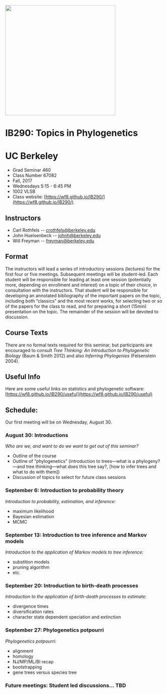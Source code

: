 <img src="http://willfreyman.org/assets/img/onag_big1.jpg" width="350" />

# IB290: Topics in Phylogenetics
# UC Berkeley

* Grad Seminar 460
* Class Number 67082
* Fall, 2017
* Wednesdays 5:15 - 6:45 PM
* 1002 VLSB
* Class website: [https://wf8.github.io/IB290/](https://wf8.github.io/IB290/)

## Instructors

* Carl Rothfels -- crothfels@berkeley.edu
* John Huelsenbeck -- johnh@berkeley.edu
* Will Freyman -- freyman@berkeley.edu

## Format 

The instructors will lead a series of introductory sessions (lectures) for the first four or five meetings. Subsequent meetings will be student-led. Each student will be responsible for leading at least one session (potentially more, depending on enrollment and interest) on a topic of their choice, in consultation with the instructors. That student will be responsible for developing an annotated bibliography of the important papers on the topic, including both “classics” and the most recent works, for selecting two or so of the papers for the class to read, and for preparing a short (15min) presentation on the topic. The remainder of the session will be devoted to discussion.

## Course Texts 

There are no formal texts required for this seminar, but participants are encouraged to consult *Tree Thinking: An Introduction to Phylogenetic Biology* (Baum & Smith 2012) and also *Inferring Phylogenies* (Felsenstein 2004).

## Useful Info

Here are some useful links on statistics and phylogenetic software: [https://wf8.github.io/IB290/useful](https://wf8.github.io/IB290/useful)

## Schedule:

Our first meeting will be on Wednesday, August 30.

### August 30: Introductions

*Who are we, and want to do we want to get out of this seminar?*
* Outline of the course
* Outline of “phylogenetics” (introduction to trees—what is a phylogeny?—and tree thinking—what does this tree say?, [how to infer trees and what to do with them])
* Discussion of topics to select for future class sessions

### September 6: Introduction to probability theory

*Introduction to probability, estimation, and inference:*
* maximum likelihood
* Bayesian estimation
* MCMC

### September 13: Introduction to tree inference and Markov models

*Introduction to the application of Markov models to tree inference:*
* substition models
* pruning algorithm
* etc.

### September 20: Introduction to birth-death processes

*Introduction to the application of birth-death processes to estimate:*
* divergence times
* diversification rates
* character state dependent speciation and extinction


### September 27: Phylogenetics potpourri

*Phylogenetics potpourri:* 
* alignment
* homology
* NJ/MP/ML/BI recap
* bootstrapping
* gene trees versus species tree

### Future meetings: Student led discussions... TBD




